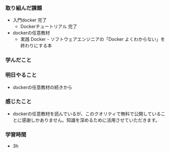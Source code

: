 ### 取り組んだ課題
- 入門docker 完了
    - Dockerチュートリアル 完了
- dockerの任意教材
    - 実践 Docker - ソフトウェアエンジニアの「Docker よくわからない」を終わりにする本   

### 学んだこと

### 明日やること
- dockerの任意教材の続きから

### 感じたこと
- dockerの任意教材を読んでいるが、このクオリティで無料で公開していることに感謝しかありません。知識を深めるために活用させていただきます。


### 学習時間
- 3h
